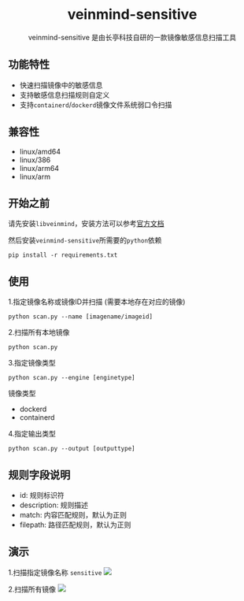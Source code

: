 <h1 align="center"> veinmind-sensitive </h1>

<p align="center">
veinmind-sensitive 是由长亭科技自研的一款镜像敏感信息扫描工具 
</p>

## 功能特性

- 快速扫描镜像中的敏感信息
- 支持敏感信息扫描规则自定义
- 支持`containerd`/`dockerd`镜像文件系统弱口令扫描

## 兼容性

- linux/amd64
- linux/386
- linux/arm64
- linux/arm

## 开始之前
请先安装`libveinmind`，安装方法可以参考[官方文档](https://github.com/chaitin/libveinmind)

然后安装`veinmind-sensitive`所需要的`python`依赖
```
pip install -r requirements.txt
```

## 使用

1.指定镜像名称或镜像ID并扫描 (需要本地存在对应的镜像)

```
python scan.py --name [imagename/imageid]
```

2.扫描所有本地镜像

```
python scan.py
```

3.指定镜像类型
```
python scan.py --engine [enginetype]
```

镜像类型
- dockerd
- containerd

4.指定输出类型
```
python scan.py --output [outputtype]
```

## 规则字段说明
- id: 规则标识符
- description: 规则描述
- match: 内容匹配规则，默认为正则
- filepath: 路径匹配规则，默认为正则

## 演示
1.扫描指定镜像名称 `sensitive`
![](https://dinfinite.oss-cn-beijing.aliyuncs.com/image/20220215163700.png)

2.扫描所有镜像
![](https://dinfinite.oss-cn-beijing.aliyuncs.com/image/20220215164355.png)